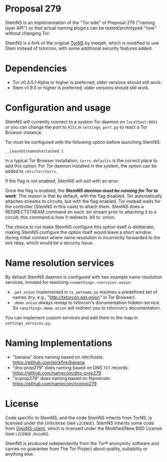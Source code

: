 
# Proposal 279

StemNS is an implementation of the "Tor side" of Proposal 279 ("naming
layer API") so that actual naming plugins can be tested/prototyped
"now" without changing Tor.

StemNS is a fork of the original [TorNS](https://github.com/meejah/TorNS) by meejah, which is modified to use Stem instead of txtorcon, with some additional security features added.

# Dependencies

* Tor v0.4.5.1 Alpha or higher is preferred; older versions should still work.
* Stem v1.9.0 or higher is preferred; older versions should still work.

# Configuration and usage

StemNS will currently connect to a system Tor daemon on `localhost:9051` or you can
change the port to `9151` in `settings_port.py` to react a Tor Browser
instance.

Tor must be configured with the following option before launching StemNS:

```
__LeaveStreamsUnattached 1
```

In a typical Tor Browser installation, `torrc-defaults` is the correct place to
add this option.  For Tor daemon installed in the system, the option can be added
to `/etc/tor/torrc`.

If the flag is not enabled, StemNS will exit with an error.

Once the flag is enabled, the ***StemNS daemon must be running for Tor to
work***.  The reason is that by default, with the flag disabled, Tor
automatically attaches streams to circuits, but with the flag enabled, Tor
instead waits for the controller (StemNS in this case) to attach them. StemNS
does a REDIRECTSTREAM command on each .bit stream prior to attaching it to a
circuit; this command is how it redirects .bit to .onion.

The choice to not make StemNS configure this option itself is deliberate;
making StemNS configure the option itself would leave a short window during
initial connect where name resolution is incorrectly forwarded to the exit
relay, which would be a security issue.

# Name resolution services

By default StemNS daemon is configured with two example name resolution
services, invoked for resolving `<something>.<service>.onion`:
* `.pet.onion` implemented in `ns_petname.py` resolves a predefined set
of names (try, e.g., "http://txtorcon.pet.onion" in Tor Browser).
* `.demo.onion` always remap to txtorcon's documentation hidden-service. So
  `<anything>.demo.onion` will redirect you to txtorcon's documentation.

You can implement custom services and add them to the map in
`settings_services.py`.

# Naming Implementations

 - "banana" does naming based on /etc/hosts: https://github.com/pickfire/banana
 - "dns-prop279" does naming based on DNS `TXT` records: https://github.com/namecoin/dns-prop279
 - "ncprop279" does naming based on Namecoin: https://github.com/namecoin/ncprop279

# License

Code specific to StemNS, and the code StemNS inherits from TorNS, is licensed under the Unlicense (see `LICENSE`).  StemNS inherits some code from [OnioNS-client](https://github.com/Jesse-V/OnioNS-client), which is licensed under the Modified/New BSD License (see `LICENSE.OnioNS`).

StemNS is produced independently from the Tor® anonymity software and carries no guarantee from The Tor Project about quality, suitability or anything else.
